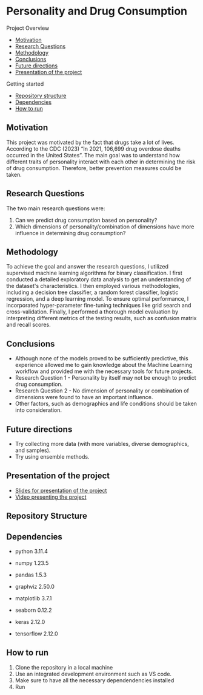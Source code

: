 # Personality and Drug Consumption

Project Overview
- [Motivation](#motivation)
- [Research Questions](#rq)
- [Methodology](#methodology)
- [Conclusions](#conclusions)
- [Future directions](#futuredirections)
- [Presentation of the project](#presentation)

Getting started
- [Repository structure](#repo)
- [Dependencies](#dependencies)
- [How to run](#run)

## Motivation <a name="motivation"></a>
This project was motivated by the fact that drugs take a lot of lives. According to the CDC (2023) “In 2021, 106,699 drug overdose deaths occurred in the United States”. The main goal was to understand how different traits of personality interact with each other in determining the risk of drug consumption. Therefore, better prevention measures could be taken. 

## Research Questions <a name="rq"></a>
The two main research questions were:
1. Can we predict drug consumption based on personality?
2. Which dimensions of personality/combination of dimensions have more influence in determining drug consumption?

## Methodology <a name="methodology"></a>
To achieve the goal and answer the research questions, I utilized supervised machine learning algorithms for binary classification. I first conducted a detailed exploratory data analysis to get an understanding of the dataset's characteristics. I then employed various methodologies, including a decision tree classifier, a random forest classifier, logistic regression, and a deep learning model. To ensure optimal performance, I incorporated hyper-parameter fine-tuning techniques like grid search and cross-validation. Finally, I performed a thorough model evaluation by interpreting different metrics of the testing results, such as confusion matrix and recall scores. 

## Conclusions  <a name="conclusions"></a>
* Although none of the models proved to be sufficiently predictive, this experience allowed me to gain knowledge about the Machine Learning workflow and provided me with the necessary tools for future projects.
* Research Question 1 -  Personality by itself may not be enough to predict drug consumption.
* Research Question 2 - No dimension of personality or combination of dimensions were found to have an important influence.
* Other factors,  such as  demographics and life conditions should be taken into consideration.

## Future directions <a name="futuredirections"></a>
* Try collecting more data (with more variables, diverse demographics, and samples).
* Try using ensemble methods.

## Presentation of the project <a name="presentation"></a>
- [Slides for presentation of the project](https://www.canva.com/design/DAF-qJzHIY8/3lxNBafm2T4qWBzBc6a5kQ/view?utm_content=DAF-qJzHIY8&utm_campaign=designshare&utm_medium=link&utm_source=editor)
- [Video presenting the project](https://drive.google.com/file/d/1U0d5iA_lCYjTB0uFn75KX8PonKDrr6S6/view)

## Repository Structure <a name="repo"></a>

## Dependencies <a name="dependencies"></a>

- python 3.11.4
  
- numpy 1.23.5
- pandas 1.5.3
- graphviz 2.50.0
- matplotlib 3.7.1
- seaborn 0.12.2
- keras 2.12.0
- tensorflow 2.12.0

## How to run <a name="run"></a>

1. Clone the repository in a local machine
2. Use an integrated development environment such as VS code.
3. Make sure to have all the necessary dependendencies installed
4. Run
